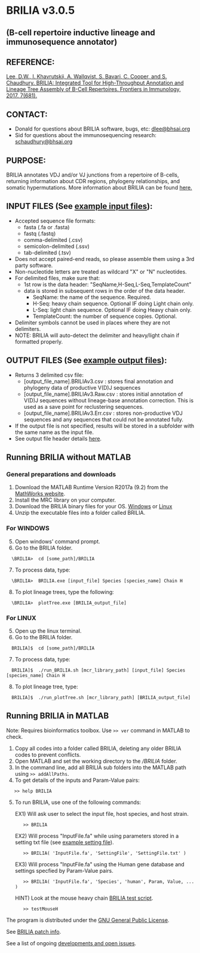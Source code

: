 # BRILIA  v3.0.5
## (B-cell repertoire inductive lineage and immunosequence annotator)

## REFERENCE:
[Lee, D.W., I. Khavrutskii, A. Wallqvist, S. Bavari, C. Cooper, and S. Chaudhury. BRILIA: Integrated Tool for High-Throughput Annotation and Lineage Tree Assembly of B-Cell Repertoires. Frontiers in Immunology, 2017. 7(681).](http://journal.frontiersin.org/article/10.3389/fimmu.2016.00681/full)

## CONTACT:
  *  Donald for questions about BRILIA software, bugs, etc: dlee@bhsai.org  
  *  Sid for questions about the immunosequencing research: schaudhury@bhsai.org

## PURPOSE:

BRILIA annotates VDJ and/or VJ junctions from a repertoire of B-cells, returning information about CDR regions, phylogeny relationships, and somatic hypermutations. More information about BRILIA can be found [here.](http://journal.frontiersin.org/article/10.3389/fimmu.2016.00681/full)
  
## INPUT FILES (See [example input files](https://github.com/BHSAI/BRILIA/tree/master/Examples/MouseH)): 
 
  * Accepted sequence file formats: 
    * fasta (.fa or .fasta)
    * fastq (.fastq)
    * comma-delimited (.csv)
    * semicolon-delimited (.ssv)
    * tab-delimited (.tsv)
  * Does not accept paired-end reads, so please assemble them using a 3rd party software.
  * Non-nucleotide letters are treated as wildcard "X" or "N" nucleotides.
  * For delimited files, make sure that:
    * 1st row is the data header: "SeqName,H-Seq,L-Seq,TemplateCount"
    * data is stored in subsequent rows in the order of the data header. 
      * SeqName: the name of the sequence. Required.
      * H-Seq: heavy chain sequence. Optional IF doing Light chain only.
      * L-Seq: light chain sequence. Optional IF doing Heavy chain only.
      * TemplateCount: the number of sequence copies. Optional.
  * Delimiter symbols cannot be used in places where they are not delimiters.
  * NOTE: BRILIA will auto-detect the delimiter and heavy/light chain if formatted properly.

## OUTPUT FILES (See [example output files](https://github.com/BHSAI/BRILIA/tree/master/Examples/MouseH/MouseH_Fasta)): 

  * Returns 3 delimited csv file:
    * [output_file_name].BRILIAv3.csv : stores final annotation and phylogeny data of productive V(D)J sequences
    * [output_file_name].BRILIAv3.Raw.csv : stores initial annotation of V(D)J sequences without lineage-base annotation correction. This is used as a save point for reclustering sequences. 
    * [output_file_name].BRILIAv3.Err.csv : stores non-productive VDJ sequences and any sequences that could not be annotated fully.
  * If the output file is not specified, results will be stored in a subfolder with the same name as the input file. 
  * See output file header details [here](https://github.com/BHSAI/BRILIA/blob/master/Tables/DataHeaderInfo.csv).

## Running BRILIA without MATLAB
### General preparations and downloads
1. Download the MATLAB Runtime Version R2017a (9.2) from the [MathWorks website](https://www.mathworks.com/products/compiler/mcr.html).
2. Install the MRC library on your computer.
3. Download the BRILIA binary files for your OS. [Windows](https://github.com/BHSAI/BRILIA/releases/tag/v3.0.5win) or [Linux](https://github.com/BHSAI/BRILIA/releases/tag/v3.0.5linux)
4. Unzip the executable files into a folder called BRILIA.

### For WINDOWS
5. Open windows' command prompt.
6. Go to the BRILIA folder.
```
  \BRILIA>  cd [some_path]/BRILIA
```
7. To process data, type:
```
  \BRILIA>  BRILIA.exe [input_file] Species [species_name] Chain H
```
8. To plot lineage trees, type the following:
```
  \BRILIA>  plotTree.exe [BRILIA_output_file]
```

### For LINUX
5. Open up the linux terminal.
6. Go to the BRILIA folder.
```
  BRILIA]$  cd [some_path]/BRILIA
```
7. To process data, type:
```
  BRILIA]$  ./run_BRILIA.sh [mcr_library_path] [input_file] Species [species_name] Chain H
```
8. To plot lineage tree, type:
```
  BRILIA]$  ./run_plotTree.sh [mcr_library_path] [BRILIA_output_file]
```

## Running BRILIA in MATLAB 

Note: Requires bioinformatics toolbox. Use `>> ver` command in MATLAB to check.
1. Copy all codes into a folder called BRILIA, deleting any older BRILIA codes to prevent conflicts.
2. Open MATLAB and set the working directory to the */BRILIA* folder.
3. In the command line, add all BRILIA sub folders into the MATLAB path using `>> addAllPaths`.  
4. To get details of the inputs and Param-Value pairs:
```
   >> help BRILIA 
```
5. To run BRILIA, use one of the following commands:

   EX1) Will ask user to select the input file, host species, and host strain.
   ```
      >> BRILIA  
   ```
   EX2) Will process "InputFile.fa" while using parameters stored in a setting txt file (see [example setting file](https://github.com/BHSAI/BRILIA/blob/master/SettingFile.txt)).
   ```
      >> BRILIA( 'InputFile.fa', 'SettingFile', 'SettingFile.txt' )    
   ```
   EX3) Will process "InputFile.fa" using the Human gene database and settings specfied by Param-Value pairs.
   ```
      >> BRILIA( 'InputFile.fa', 'Species', 'human', Param, Value, ... )  
   ```
   HINT) Look at the mouse heavy chain [BRILIA test script](https://github.com/BHSAI/BRILIA/blob/master/Examples/MouseH/testMouseH.m).
   ```
      >> testMouseH
   ```

The program is distributed under the [GNU General Public License](http://www.gnu.org/licenses/gpl.html).  

See [BRILIA patch info](https://github.com/BHSAI/BRILIA/blob/master/PatchInfo.md). 

See a list of ongoing [developments and open issues](https://github.com/BHSAI/BRILIA/blob/master/OpenIssues.md).
